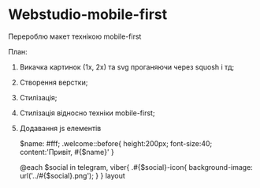 # Webstudio-mobile-first

Перероблю макет технікою mobile-first

План:

1. Викачка картинок (1х, 2х) та svg проганяючи через squosh і тд;
2. Створення верстки;
3. Стилізація;
4. Стилізація відносно техніки mobile-first;
5. Додавання js елементів

   $name: #fff;
.welcome::before{
height:200px;
font-size:40;
content:'Привіт, #{$name}'
   }
      <!-- social - кожного разу коли буде цикл буде запускатись нове значення по-черзі -->

   @each $social in telegram, viber{
.#{$social}-icon{
   background-image: url('../#{$social}.png');
   }
   }
   layout
